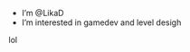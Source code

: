 - I’m @LikaD
- I’m interested in gamedev and level desigh

lol


<!---
LikaD/LikaD is a ✨ special ✨ repository because its `README.md` (this file) appears on your GitHub profile.
You can click the Preview link to take a look at your changes.
--->
